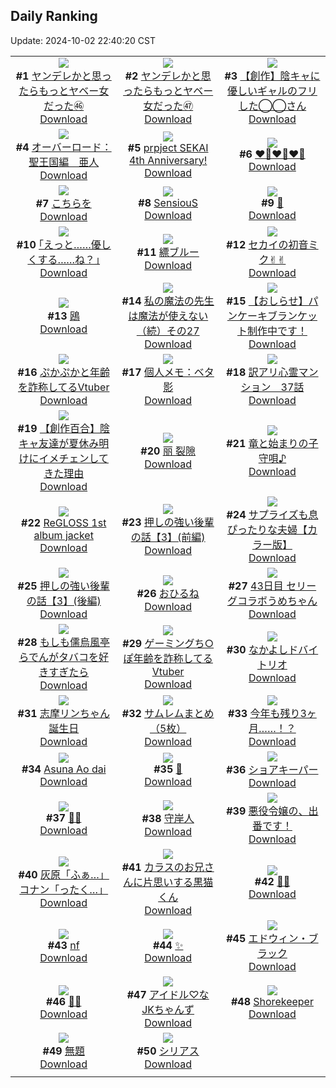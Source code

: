 ## Daily Ranking
Update: 2024-10-02 22:40:20 CST

|      |      |      |
| :----: | :----: | :----: |
| ![](https://i.pixiv.re/c/240x480/img-master/img/2024/09/30/00/01/10/122892239_p0_master1200.jpg)<br>**#1** [ヤンデレかと思ったらもっとヤベー女だった㊻](https://www.pixiv.net/artworks/122892239)<br>[Download](https://i.pixiv.re/img-original/img/2024/09/30/00/01/10/122892239_p0.png) | ![](https://i.pixiv.re/c/240x480/img-master/img/2024/10/01/00/02/46/122922910_p0_master1200.jpg)<br>**#2** [ヤンデレかと思ったらもっとヤベー女だった㊼](https://www.pixiv.net/artworks/122922910)<br>[Download](https://i.pixiv.re/img-original/img/2024/10/01/00/02/46/122922910_p0.png) | ![](https://i.pixiv.re/c/240x480/img-master/img/2024/10/01/18/19/21/122940665_p0_master1200.jpg)<br>**#3** [【創作】陰キャに優しいギャルのフリした◯◯さん](https://www.pixiv.net/artworks/122940665)<br>[Download](https://i.pixiv.re/img-original/img/2024/10/01/18/19/21/122940665_p0.jpg) |
| ![](https://i.pixiv.re/c/240x480/img-master/img/2024/09/30/00/00/26/122892093_p0_master1200.jpg)<br>**#4** [オーバーロード：聖王国編　亜人](https://www.pixiv.net/artworks/122892093)<br>[Download](https://i.pixiv.re/img-original/img/2024/09/30/00/00/26/122892093_p0.jpg) | ![](https://i.pixiv.re/c/240x480/img-master/img/2024/09/30/18/01/54/122910273_p0_master1200.jpg)<br>**#5** [prpject SEKAI 4th Anniversary!](https://www.pixiv.net/artworks/122910273)<br>[Download](https://i.pixiv.re/img-original/img/2024/09/30/18/01/54/122910273_p0.jpg) | ![](https://i.pixiv.re/c/240x480/img-master/img/2024/09/30/09/54/55/122902039_p0_master1200.jpg)<br>**#6** [❤️‍🔥❤️‍🔥❤️‍🔥](https://www.pixiv.net/artworks/122902039)<br>[Download](https://i.pixiv.re/img-original/img/2024/09/30/09/54/55/122902039_p0.jpg) |
| ![](https://i.pixiv.re/c/240x480/img-master/img/2024/09/30/00/31/46/122893609_p0_master1200.jpg)<br>**#7** [こちらを](https://www.pixiv.net/artworks/122893609)<br>[Download](https://i.pixiv.re/img-original/img/2024/09/30/00/31/46/122893609_p0.jpg) | ![](https://i.pixiv.re/c/240x480/img-master/img/2024/10/01/02/04/40/122926497_p0_master1200.jpg)<br>**#8** [SensiouS](https://www.pixiv.net/artworks/122926497)<br>[Download](https://i.pixiv.re/img-original/img/2024/10/01/02/04/40/122926497_p0.jpg) | ![](https://i.pixiv.re/c/240x480/img-master/img/2024/09/30/01/00/03/122894523_p0_master1200.jpg)<br>**#9** [💫](https://www.pixiv.net/artworks/122894523)<br>[Download](https://i.pixiv.re/img-original/img/2024/09/30/01/00/03/122894523_p0.jpg) |
| ![](https://i.pixiv.re/c/240x480/img-master/img/2024/09/30/17/12/54/122909027_p0_master1200.jpg)<br>**#10** [｢えっと……優しくする……ね？｣](https://www.pixiv.net/artworks/122909027)<br>[Download](https://i.pixiv.re/img-original/img/2024/09/30/17/12/54/122909027_p0.jpg) | ![](https://i.pixiv.re/c/240x480/img-master/img/2024/10/01/17/36/47/122939508_p0_master1200.jpg)<br>**#11** [縹ブルー](https://www.pixiv.net/artworks/122939508)<br>[Download](https://i.pixiv.re/img-original/img/2024/10/01/17/36/47/122939508_p0.jpg) | ![](https://i.pixiv.re/c/240x480/img-master/img/2024/09/30/00/06/22/122892647_p0_master1200.jpg)<br>**#12** [セカイの初音ミク✌︎✌︎](https://www.pixiv.net/artworks/122892647)<br>[Download](https://i.pixiv.re/img-original/img/2024/09/30/00/06/22/122892647_p0.jpg) |
| ![](https://i.pixiv.re/c/240x480/img-master/img/2024/10/01/10/07/33/122932547_p0_master1200.jpg)<br>**#13** [鴎](https://www.pixiv.net/artworks/122932547)<br>[Download](https://i.pixiv.re/img-original/img/2024/10/01/10/07/33/122932547_p0.jpg) | ![](https://i.pixiv.re/c/240x480/img-master/img/2024/09/30/08/34/41/122892349_p0_master1200.jpg)<br>**#14** [私の魔法の先生は魔法が使えない（続）その27](https://www.pixiv.net/artworks/122892349)<br>[Download](https://i.pixiv.re/img-original/img/2024/09/30/08/34/41/122892349_p0.jpg) | ![](https://i.pixiv.re/c/240x480/img-master/img/2024/10/01/16/57/50/122938669_p0_master1200.jpg)<br>**#15** [【おしらせ】パンケーキブランケット制作中です！](https://www.pixiv.net/artworks/122938669)<br>[Download](https://i.pixiv.re/img-original/img/2024/10/01/16/57/50/122938669_p0.png) |
| ![](https://i.pixiv.re/c/240x480/img-master/img/2024/09/30/21/07/59/122915818_p0_master1200.jpg)<br>**#16** [ぷかぷかと年齢を詐称してるVtuber](https://www.pixiv.net/artworks/122915818)<br>[Download](https://i.pixiv.re/img-original/img/2024/09/30/21/07/59/122915818_p0.png) | ![](https://i.pixiv.re/c/240x480/img-master/img/2024/10/01/06/00/07/122929483_p0_master1200.jpg)<br>**#17** [個人メモ：ベタ影](https://www.pixiv.net/artworks/122929483)<br>[Download](https://i.pixiv.re/img-original/img/2024/10/01/06/00/07/122929483_p0.jpg) | ![](https://i.pixiv.re/c/240x480/img-master/img/2024/10/01/12/55/36/122934935_p0_master1200.jpg)<br>**#18** [訳アリ心霊マンション　37話](https://www.pixiv.net/artworks/122934935)<br>[Download](https://i.pixiv.re/img-original/img/2024/10/01/12/55/36/122934935_p0.jpg) |
| ![](https://i.pixiv.re/c/240x480/img-master/img/2024/10/01/19/14/37/122942163_p0_master1200.jpg)<br>**#19** [【創作百合】陰キャ友達が夏休み明けにイメチェンしてきた理由](https://www.pixiv.net/artworks/122942163)<br>[Download](https://i.pixiv.re/img-original/img/2024/10/01/19/14/37/122942163_p0.jpg) | ![](https://i.pixiv.re/c/240x480/img-master/img/2024/10/01/00/04/02/122923014_p0_master1200.jpg)<br>**#20** [丽 裂隙](https://www.pixiv.net/artworks/122923014)<br>[Download](https://i.pixiv.re/img-original/img/2024/10/01/00/04/02/122923014_p0.jpg) | ![](https://i.pixiv.re/c/240x480/img-master/img/2024/09/30/19/00/04/122911645_p0_master1200.jpg)<br>**#21** [竜と始まりの子守唄♪](https://www.pixiv.net/artworks/122911645)<br>[Download](https://i.pixiv.re/img-original/img/2024/09/30/19/00/04/122911645_p0.png) |
| ![](https://i.pixiv.re/c/240x480/img-master/img/2024/10/01/00/05/00/122923095_p0_master1200.jpg)<br>**#22** [ReGLOSS 1st album jacket](https://www.pixiv.net/artworks/122923095)<br>[Download](https://i.pixiv.re/img-original/img/2024/10/01/00/05/00/122923095_p0.jpg) | ![](https://i.pixiv.re/c/240x480/img-master/img/2024/09/30/00/02/28/122892393_p0_master1200.jpg)<br>**#23** [押しの強い後輩の話【3】(前編)](https://www.pixiv.net/artworks/122892393)<br>[Download](https://i.pixiv.re/img-original/img/2024/09/30/00/02/28/122892393_p0.jpg) | ![](https://i.pixiv.re/c/240x480/img-master/img/2024/09/30/00/04/39/122892547_p0_master1200.jpg)<br>**#24** [サプライズも息ぴったりな夫婦【カラー版】](https://www.pixiv.net/artworks/122892547)<br>[Download](https://i.pixiv.re/img-original/img/2024/09/30/00/04/39/122892547_p0.jpg) |
| ![](https://i.pixiv.re/c/240x480/img-master/img/2024/10/01/00/06/48/122923197_p0_master1200.jpg)<br>**#25** [押しの強い後輩の話【3】(後編)](https://www.pixiv.net/artworks/122923197)<br>[Download](https://i.pixiv.re/img-original/img/2024/10/01/00/06/48/122923197_p0.jpg) | ![](https://i.pixiv.re/c/240x480/img-master/img/2024/09/30/12/06/29/122904028_p0_master1200.jpg)<br>**#26** [おひるね](https://www.pixiv.net/artworks/122904028)<br>[Download](https://i.pixiv.re/img-original/img/2024/09/30/12/06/29/122904028_p0.png) | ![](https://i.pixiv.re/c/240x480/img-master/img/2024/09/30/00/00/26/122892092_p0_master1200.jpg)<br>**#27** [43日目 セリーグコラボうめちゃん](https://www.pixiv.net/artworks/122892092)<br>[Download](https://i.pixiv.re/img-original/img/2024/09/30/00/00/26/122892092_p0.png) |
| ![](https://i.pixiv.re/c/240x480/img-master/img/2024/09/30/21/16/04/122916089_p0_master1200.jpg)<br>**#28** [もしも儒烏風亭らでんがタバコを好きすぎたら](https://www.pixiv.net/artworks/122916089)<br>[Download](https://i.pixiv.re/img-original/img/2024/09/30/21/16/04/122916089_p0.jpg) | ![](https://i.pixiv.re/c/240x480/img-master/img/2024/10/01/21/12/00/122945870_p0_master1200.jpg)<br>**#29** [ゲーミングち○ぽ年齢を詐称してるVtuber](https://www.pixiv.net/artworks/122945870)<br>[Download](https://i.pixiv.re/img-original/img/2024/10/01/21/12/00/122945870_p0.png) | ![](https://i.pixiv.re/c/240x480/img-master/img/2024/09/30/00/01/03/122892219_p0_master1200.jpg)<br>**#30** [なかよしドバイトリオ](https://www.pixiv.net/artworks/122892219)<br>[Download](https://i.pixiv.re/img-original/img/2024/09/30/00/01/03/122892219_p0.jpg) |
| ![](https://i.pixiv.re/c/240x480/img-master/img/2024/10/01/17/33/44/122939446_p0_master1200.jpg)<br>**#31** [志摩リンちゃん誕生日](https://www.pixiv.net/artworks/122939446)<br>[Download](https://i.pixiv.re/img-original/img/2024/10/01/17/33/44/122939446_p0.png) | ![](https://i.pixiv.re/c/240x480/img-master/img/2024/09/30/01/00/55/122894575_p0_master1200.jpg)<br>**#32** [サムレムまとめ（5枚）](https://www.pixiv.net/artworks/122894575)<br>[Download](https://i.pixiv.re/img-original/img/2024/09/30/01/00/55/122894575_p0.jpg) | ![](https://i.pixiv.re/c/240x480/img-master/img/2024/10/01/12/14/39/122934300_p0_master1200.jpg)<br>**#33** [今年も残り3ヶ月……！？](https://www.pixiv.net/artworks/122934300)<br>[Download](https://i.pixiv.re/img-original/img/2024/10/01/12/14/39/122934300_p0.png) |
| ![](https://i.pixiv.re/c/240x480/img-master/img/2024/09/30/21/02/47/122915637_p0_master1200.jpg)<br>**#34** [Asuna  Ao dai](https://www.pixiv.net/artworks/122915637)<br>[Download](https://i.pixiv.re/img-original/img/2024/09/30/21/02/47/122915637_p0.jpg) | ![](https://i.pixiv.re/c/240x480/img-master/img/2024/09/30/22/08/33/122918108_p0_master1200.jpg)<br>**#35** [💐](https://www.pixiv.net/artworks/122918108)<br>[Download](https://i.pixiv.re/img-original/img/2024/09/30/22/08/33/122918108_p0.jpg) | ![](https://i.pixiv.re/c/240x480/img-master/img/2024/10/01/00/01/43/122922817_p0_master1200.jpg)<br>**#36** [ショアキーパー](https://www.pixiv.net/artworks/122922817)<br>[Download](https://i.pixiv.re/img-original/img/2024/10/01/00/01/43/122922817_p0.png) |
| ![](https://i.pixiv.re/c/240x480/img-master/img/2024/09/30/00/01/35/122892296_p0_master1200.jpg)<br>**#37** [🎀🤍](https://www.pixiv.net/artworks/122892296)<br>[Download](https://i.pixiv.re/img-original/img/2024/09/30/00/01/35/122892296_p0.jpg) | ![](https://i.pixiv.re/c/240x480/img-master/img/2024/09/30/16/37/32/122908233_p0_master1200.jpg)<br>**#38** [守岸人](https://www.pixiv.net/artworks/122908233)<br>[Download](https://i.pixiv.re/img-original/img/2024/09/30/16/37/32/122908233_p0.jpg) | ![](https://i.pixiv.re/c/240x480/img-master/img/2024/10/01/01/25/17/122925687_p0_master1200.jpg)<br>**#39** [悪役令嬢の、出番です！](https://www.pixiv.net/artworks/122925687)<br>[Download](https://i.pixiv.re/img-original/img/2024/10/01/01/25/17/122925687_p0.jpg) |
| ![](https://i.pixiv.re/c/240x480/img-master/img/2024/09/30/14/36/56/122906325_p0_master1200.jpg)<br>**#40** [灰原「ふぁ…」コナン「ったく…」](https://www.pixiv.net/artworks/122906325)<br>[Download](https://i.pixiv.re/img-original/img/2024/09/30/14/36/56/122906325_p0.jpg) | ![](https://i.pixiv.re/c/240x480/img-master/img/2024/09/30/20/22/24/122914203_p0_master1200.jpg)<br>**#41** [カラスのお兄さんに片思いする黒猫くん](https://www.pixiv.net/artworks/122914203)<br>[Download](https://i.pixiv.re/img-original/img/2024/09/30/20/22/24/122914203_p0.png) | ![](https://i.pixiv.re/c/240x480/img-master/img/2024/10/01/00/00/12/122922541_p0_master1200.jpg)<br>**#42** [🥀🎩](https://www.pixiv.net/artworks/122922541)<br>[Download](https://i.pixiv.re/img-original/img/2024/10/01/00/00/12/122922541_p0.jpg) |
| ![](https://i.pixiv.re/c/240x480/img-master/img/2024/09/30/18/10/46/122910485_p0_master1200.jpg)<br>**#43** [nf](https://www.pixiv.net/artworks/122910485)<br>[Download](https://i.pixiv.re/img-original/img/2024/09/30/18/10/46/122910485_p0.jpg) | ![](https://i.pixiv.re/c/240x480/img-master/img/2024/10/01/08/49/43/122931600_p0_master1200.jpg)<br>**#44** [✨](https://www.pixiv.net/artworks/122931600)<br>[Download](https://i.pixiv.re/img-original/img/2024/10/01/08/49/43/122931600_p0.png) | ![](https://i.pixiv.re/c/240x480/img-master/img/2024/10/01/01/36/19/122925919_p0_master1200.jpg)<br>**#45** [エドウィン・ブラック](https://www.pixiv.net/artworks/122925919)<br>[Download](https://i.pixiv.re/img-original/img/2024/10/01/01/36/19/122925919_p0.jpg) |
| ![](https://i.pixiv.re/c/240x480/img-master/img/2024/10/01/00/01/15/122922729_p0_master1200.jpg)<br>**#46** [🧛‍♀️](https://www.pixiv.net/artworks/122922729)<br>[Download](https://i.pixiv.re/img-original/img/2024/10/01/00/01/15/122922729_p0.jpg) | ![](https://i.pixiv.re/c/240x480/img-master/img/2024/09/30/00/00/18/122892050_p0_master1200.jpg)<br>**#47** [アイドル♡なJKちゃんず](https://www.pixiv.net/artworks/122892050)<br>[Download](https://i.pixiv.re/img-original/img/2024/09/30/00/00/18/122892050_p0.jpg) | ![](https://i.pixiv.re/c/240x480/img-master/img/2024/09/30/12/33/21/122902492_p0_master1200.jpg)<br>**#48** [Shorekeeper](https://www.pixiv.net/artworks/122902492)<br>[Download](https://i.pixiv.re/img-original/img/2024/09/30/12/33/21/122902492_p0.jpg) |
| ![](https://i.pixiv.re/c/240x480/img-master/img/2024/10/01/20/27/06/122944314_p0_master1200.jpg)<br>**#49** [無題](https://www.pixiv.net/artworks/122944314)<br>[Download](https://i.pixiv.re/img-original/img/2024/10/01/20/27/06/122944314_p0.jpg) | ![](https://i.pixiv.re/c/240x480/img-master/img/2024/09/30/20/07/35/122913776_p0_master1200.jpg)<br>**#50** [シリアス](https://www.pixiv.net/artworks/122913776)<br>[Download](https://i.pixiv.re/img-original/img/2024/09/30/20/07/35/122913776_p0.jpg) |
|      |
